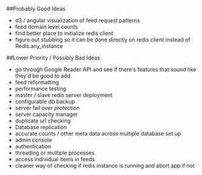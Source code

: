 ##Probably Good Ideas

* d3 / angular visualization of feed request patterns
* feed domain level counts
* find better place to initialize redis client
* figure out stubbing so it can be done directly on redis client instead of Redis.any_instance

##Lower Priority / Possibly Bad Ideas

* go through Google Reader API and see if there's features that sound like they'd be good to add
* feed reformatting
* performance testing
* master / slave redis server deployment
* configurable db backup
* server fail over protection
* server capacity manager
* duplicate url checking
* Database replication
* accurate counts / other meta data across multiple database set up
* admin console
* authentication
* threading or multiple processes
* access individual items in feeds
* cleaner way of checking if redis instance is running and abort app if not